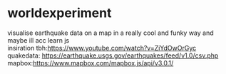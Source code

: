 # worldexperiment
visualise earthquake data on a map in a really cool and funky way and maybe ill acc learn js    
insiration tbh:https://www.youtube.com/watch?v=ZiYdOwOrGyc   
quakedata: https://earthquake.usgs.gov/earthquakes/feed/v1.0/csv.php   
mapbox:https://www.mapbox.com/mapbox.js/api/v3.0.1/   
